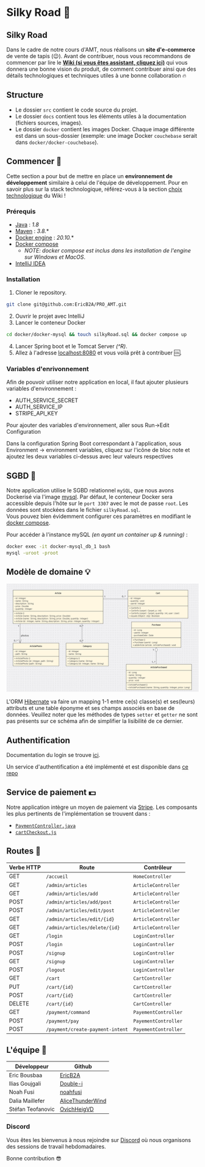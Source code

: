 # Silky Road 🐪
## Silky Road 
Dans le cadre de notre cours d'AMT, nous réalisons un **site d'e-commerce** de vente de tapis (😉).
Avant de contribuer, nous vous recommandons de commencer par lire le [**Wiki (si vous êtes assistant, cliquez ici)**](../../wiki) qui vous donnera une bonne vision du produit, de comment contribuer ainsi que des détails technologiques et techniques utiles à une bonne collaboration 🔥

## Structure
- Le dossier `src` contient le code source du projet.
- Le dossier `docs` contient tous les éléments utiles à la documentation (fichiers sources, images).
- Le dossier `docker` contient les images Docker. Chaque image différente est dans un sous-dossier (exemple: une image Docker `couchebase` serait dans `docker/docker-couchebase`).

## Commencer 🏁
Cette section a pour but de mettre en place un **environnement de développement** similaire à celui de l'équipe de développement.
Pour en savoir plus sur la stack technologique, référez-vous à la section [choix technologique](../../wiki/Choix-technologiques) du Wiki !
### Prérequis
- [Java](https://www.java.com/fr/download/) : *1.8*
- [Maven](https://maven.apache.org/download.cgi) :  *3.8.**
- [Docker engine](https://docs.docker.com/engine/install/) : *20.10.**
- [Docker compose](https://docs.docker.com/compose/install/) 
  - *NOTE: docker compose est inclus dans les installation de l'engine sur Windows et MacOS*.
- [IntelliJ IDEA](https://www.jetbrains.com/idea/download/)

### Installation 
1. Cloner le repository.
```bash 
git clone git@github.com:EricB2A/PRO_AMT.git
```
2. Ouvrir le projet avec IntelliJ
3. Lancer le conteneur Docker
```bash
cd docker/docker-mysql && touch silkyRoad.sql && docker compose up
```
4. Lancer Spring boot et le Tomcat Server *(^R)*.
5. Allez à l'adresse [localhost:8080](http://localhost:8080/) et vous voilà prêt à contribuer :cool:. 

### Variables d'enrivonnement
Afin de pouvoir utiliser notre application en local, il faut ajouter plusieurs variables d'environnement :

<ul>
<li>AUTH_SERVICE_SECRET</li> 
<li>AUTH_SERVICE_IP</li>
<li>STRIPE_API_KEY</li>
</ul>

Pour ajouter des variables d'environnement, aller sous Run->Edit Configuration

Dans la configuration Spring Boot correspondant à l'application, sous Environment -> environment variables, cliquez sur l'icône de bloc note
et ajoutez les deux variables ci-dessus avec leur valeurs respectives

## SGBD 🐋

Notre application utilise le SGBD relationnel `mySQL`, que nous avons Dockerisé via l'image [mysql](https://hub.docker.com/_/mysql).
Par défaut, le conteneur Docker sera accessible depuis l'hôte sur le ``port 3307`` avec le mot de passe ``root``. Les données sont stockées dans le fichier `silkyRoad.sql`.  
Vous pouvez bien évidemment configurer ces paramètres en modifiant le [docker compose](docker/docker-mysql/docker-compose.yml).

Pour accéder à l'instance mySQL *(en ayant un container up & running)* : 
```bash
docker exec -it docker-mysql_db_1 bash
mysql -uroot -proot
```

## Modèle de domaine 💡
![model](docs/uml/model_images/model.png)

L'ORM [Hibernate](https://hibernate.org/) va faire un mapping 1-1 entre ce(s) classe(s) et ses(leurs) attributs et une table éponyme et ses champs associés en base de données.
Veuillez noter que les méthodes de types `setter` et `getter` ne sont pas présents sur ce schéma afin de simplifier la lisibilité de ce dernier.

## Authentification
Documentation du login se trouve [ici](docs/Authentification.md). 

Un service d'authentification a été implémenté et est disponible dans [ce repo](https://github.com/EricB2A/PRO_AMT_AUTH) 

## Service de paiement 💵
Notre application intègre un moyen de paiement via [Stripe](https://stripe.com/docs/api?lang=java).
Les composants les plus pertinents de l'implémentation se trouvent dans :
- [`PaymentController.java`](src/main/java/com/example/amt_demo/controller/PayementController.java)
- [`cartCheckout.js`](src/main/resources/static/js/cartCheckout.js)

## Routes 👀
| Verbe HTTP | Route                            | Contrôleur            |
|------------|----------------------------------|-----------------------|
| GET        | `/accueil`                       | `HomeController`      |
| GET        | `/admin/articles`                | `ArticleController`   |
| GET        | `/admin/articles/add`            | `ArticleController`   |
| POST       | `/admin/articles/add/post`       | `ArticleController`   |
| POST       | `/admin/articles/edit/post`      | `ArticleController`   |
| GET        | `/admin/articles/edit/{id}`      | `ArticleController`   |
| GET        | `/admin/articles/delete/{id}`    | `ArticleController`   |
| GET        | `/login`                         | `LoginController`     |
| POST       | `/login`                         | `LoginController`     |
| POST       | `/signup`                        | `LoginController`     |
| GET        | `/signup`                        | `LoginController`     |
| POST       | `/logout`                        | `LoginController`     |
| GET        | `/cart`                          | `CartController`      |
| PUT        | `/cart/{id}`                     | `CartController`      |
| POST       | `/cart/{id}`                     | `CartController`      |
| DELETE     | `/cart/{id}`                     | `CartController`      |
| GET        | `/payment/command`               | `PayementController`  |
| POST       | `/payment/pay`                   | `PayementController`  |
| POST       | `/payment/create-payment-intent` | `PayementController`  |

## L'équipe 🦍
| Développeur       | Github                                                  |
|-------------------|---------------------------------------------------------|
| Eric Bousbaa      | [EricB2A](https://github.com/EricB2A)                   |
| Ilias Goujgali    | [Double-i](https://github.com/Double-i)                 |
| Noah Fusi         | [noahfusi](https://github.com/noahfusi)                 |
| Dalia Maillefer   | [AliceThunderWind](https://github.com/AliceThunderWind) |
| Stéfan Teofanovic | [OvichHeigVD](https://github.com/OvichHeigVD)           |

### Discord
Vous êtes les bienvenus à nous rejoindre sur [Discord](https://discord.gg/bwNER8rU) où nous organisons des sessions de travail hebdomadaires.

Bonne contribution 😎
